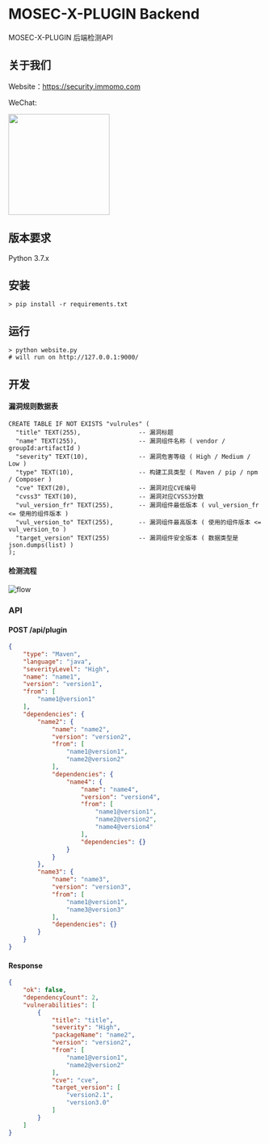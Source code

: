 # MOSEC-X-PLUGIN Backend

MOSEC-X-PLUGIN 后端检测API



## 关于我们

Website：https://security.immomo.com

WeChat:

<img src="https://momo-mmsrc.oss-cn-hangzhou.aliyuncs.com/img-1c96a083-7392-3b72-8aec-bad201a6abab.jpeg" width="200" hegiht="200" align="center" /><br>



## 版本要求

Python 3.7.x



## 安装

```shell script
> pip install -r requirements.txt
```



## 运行

```shell script
> python website.py
# will run on http://127.0.0.1:9000/
```



## 开发

#### 漏洞规则数据表

```sqlite
CREATE TABLE IF NOT EXISTS "vulrules" (
  "title" TEXT(255),                -- 漏洞标题
  "name" TEXT(255),                 -- 漏洞组件名称 ( vendor / groupId:artifactId )
  "severity" TEXT(10),              -- 漏洞危害等级 ( High / Medium / Low )
  "type" TEXT(10),                  -- 构建工具类型 ( Maven / pip / npm / Composer )
  "cve" TEXT(20),                   -- 漏洞对应CVE编号
  "cvss3" TEXT(10),                 -- 漏洞对应CVSS3分数
  "vul_version_fr" TEXT(255),       -- 漏洞组件最低版本 ( vul_version_fr <= 使用的组件版本 )
  "vul_version_to" TEXT(255),       -- 漏洞组件最高版本 ( 使用的组件版本 <= vul_version_to )
  "target_version" TEXT(255)        -- 漏洞组件安全版本 ( 数据类型是json.dumps(list) )
);
```

#### 检测流程

![flow](https://github.com/momosecurity/mosec-x-plugin-backend/blob/master/static/mosec-x-plugin-backend.svg)

###  API

#### POST /api/plugin

```json
{
    "type": "Maven",
    "language": "java",
    "severityLevel": "High",
    "name": "name1",
    "version": "version1",
    "from": [
        "name1@version1"
    ],
    "dependencies": {
        "name2": {
            "name": "name2",
            "version": "version2",
            "from": [
                "name1@version1",
                "name2@version2"
            ],
            "dependencies": {
                "name4": {
                    "name": "name4",
                    "version": "version4",
                    "from": [
                        "name1@version1",
                        "name2@version2",
                        "name4@version4"
                    ],
                    "dependencies": {}
                }
            }
        },
        "name3": {
            "name": "name3",
            "version": "version3",
            "from": [
                "name1@version1",
                "name3@version3"
            ],
            "dependencies": {}
        }
    }
}
```

#### Response

```json
{
    "ok": false,
    "dependencyCount": 2,
    "vulnerabilities": [
        {
            "title": "title",
            "severity": "High",
            "packageName": "name2",
            "version": "version2",
            "from": [
                "name1@version1",
                "name2@version2"
            ],
            "cve": "cve",
            "target_version": [
                "version2.1",
                "version3.0"
            ]
        }
    ]
}
```
